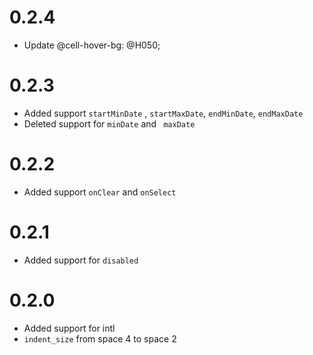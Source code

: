 # 0.2.4
- Update @cell-hover-bg: @H050;

# 0.2.3
- Added support `startMinDate` , `startMaxDate`, `endMinDate`, `endMaxDate`
- Deleted support for `minDate` and ` maxDate`

# 0.2.2
- Added support `onClear` and `onSelect`

# 0.2.1
- Added support for `disabled`


# 0.2.0
- Added support for intl
- `indent_size` from space 4 to space 2

